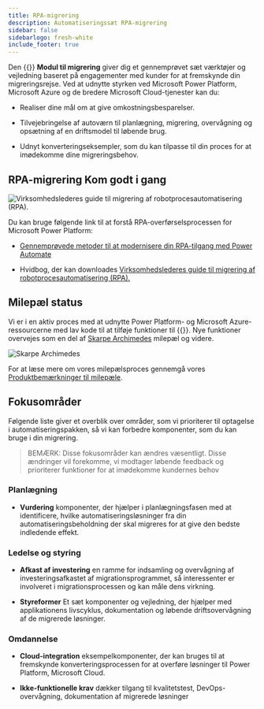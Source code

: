 ```yaml
---
title: RPA-migrering
description: Automatiseringssæt RPA-migrering
sidebar: false
sidebarlogo: fresh-white
include_footer: true
---
```

Den {{<product-name>}} **Modul til migrering** giver dig et gennemprøvet sæt værktøjer og vejledning baseret på engagementer med kunder for at fremskynde din migreringsrejse. Ved at udnytte styrken ved Microsoft Power Platform, Microsoft Azure og de bredere Microsoft Cloud-tjenester kan du:

- Realiser dine mål om at give omkostningsbesparelser.

- Tilvejebringelse af autoværn til planlægning, migrering, overvågning og opsætning af en driftsmodel til løbende brug.

- Udnyt konverteringseksempler, som du kan tilpasse til din proces for at imødekomme dine migreringsbehov.

## RPA-migrering Kom godt i gang

![Virksomhedslederes guide til migrering af robotprocesautomatisering (RPA).](https://msflowblogscdn.azureedge.net/wp-content/uploads/2022/01/RPAWhitepaper_Img-241x300.png)

Du kan bruge følgende link til at forstå RPA-overførselsprocessen for Microsoft Power Platform:

- [Gennemprøvede metoder til at modernisere din RPA-tilgang med Power Automate](https://powerautomate.microsoft.com/blog/proven-methods-to-modernize-your-rpa-approach-with-power-automate/)

- Hvidbog, der kan downloades [Virksomhedslederes guide til migrering af robotprocesautomatisering (RPA).](https://aka.ms/PAD/RPAMigrationWhitepaper)

## Milepæl status

Vi er i en aktiv proces med at udnytte Power Platform- og Microsoft Azure-ressourcerne med lav kode til at tilføje funktioner til {{<product-name>}}. Nye funktioner overvejes som en del af [Skarpe Archimedes](/da/releases/november-2022) milepæl og videre.

![Skarpe Archimedes](/images/sharp-archimedes.png)

For at læse mere om vores milepælsproces gennemgå vores [Produktbemærkninger til milepæle](/da/releases/milestones).

## Fokusområder

Følgende liste giver et overblik over områder, som vi prioriterer til optagelse i automatiseringspakken, så vi kan forbedre komponenter, som du kan bruge i din migrering.

> BEMÆRK: Disse fokusområder kan ændres væsentligt. Disse ændringer vil forekomme, vi modtager løbende feedback og prioriterer funktioner for at imødekomme kundernes behov

### Planlægning

- **Vurdering** komponenter, der hjælper i planlægningsfasen med at identificere, hvilke automatiseringsløsninger fra din automatiseringsbeholdning der skal migreres for at give den bedste indledende effekt.

### Ledelse og styring

- **Afkast af investering** en ramme for indsamling og overvågning af investeringsafkastet af migrationsprogrammet, så interessenter er involveret i migrationsprocessen og kan måle dens virkning.

- **Styreformer** Et sæt komponenter og vejledning, der hjælper med applikationens livscyklus, dokumentation og løbende driftsovervågning af de migrerede løsninger.

### Omdannelse

- **Cloud-integration** eksempelkomponenter, der kan bruges til at fremskynde konverteringsprocessen for at overføre løsninger til Power Platform, Microsoft Cloud.

- **Ikke-funktionelle krav** dækker tilgang til kvalitetstest, DevOps-overvågning, dokumentation af migrerede løsninger
